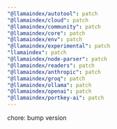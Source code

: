 ```yaml
---
"@llamaindex/autotool": patch
"@llamaindex/cloud": patch
"@llamaindex/community": patch
"@llamaindex/core": patch
"@llamaindex/env": patch
"@llamaindex/experimental": patch
"llamaindex": patch
"@llamaindex/node-parser": patch
"@llamaindex/readers": patch
"@llamaindex/anthropic": patch
"@llamaindex/groq": patch
"@llamaindex/ollama": patch
"@llamaindex/openai": patch
"@llamaindex/portkey-ai": patch
---
```


chore: bump version
